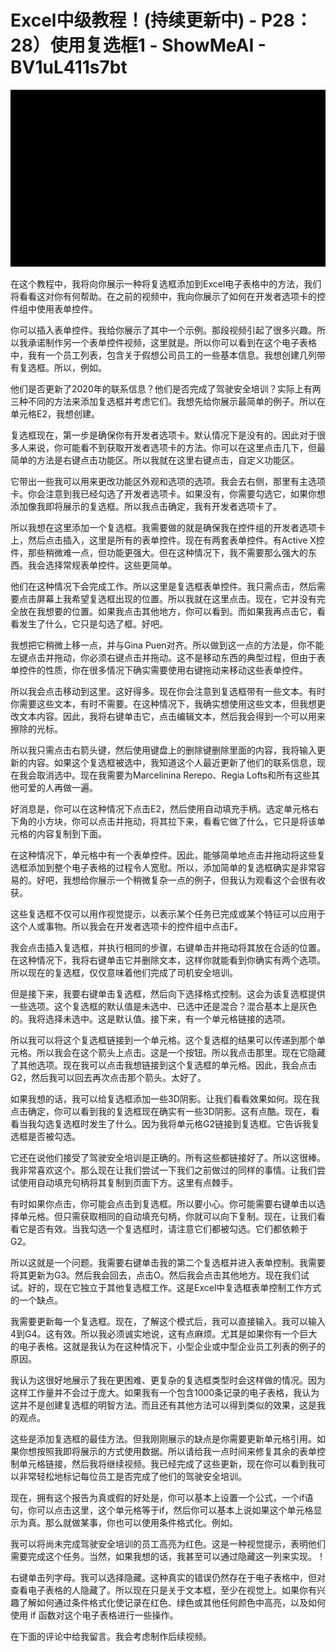 # Excel中级教程！(持续更新中) - P28：28）使用复选框1 - ShowMeAI - BV1uL411s7bt

![](img/2441a26a79ae27fdf3f186e170b77f3b_0.png)

在这个教程中，我将向你展示一种将复选框添加到Excel电子表格中的方法，我们将看看这对你有何帮助。在之前的视频中，我向你展示了如何在开发者选项卡的控件组中使用表单控件。

你可以插入表单控件。我给你展示了其中一个示例。那段视频引起了很多兴趣。所以我承诺制作另一个表单控件视频，这里就是。所以你可以看到在这个电子表格中，我有一个员工列表，包含关于假想公司员工的一些基本信息。我想创建几列带有复选框。所以，例如。

他们是否更新了2020年的联系信息？他们是否完成了驾驶安全培训？实际上有两三种不同的方法来添加复选框并考虑它们。我想先给你展示最简单的例子。所以在单元格E2，我想创建。

复选框现在，第一步是确保你有开发者选项卡。默认情况下是没有的。因此对于很多人来说，你可能看不到获取开发者选项卡的方法。你可以在这里点击几下，但最简单的方法是右键点击功能区。所以我就在这里右键点击，自定义功能区。

它带出一些我可以用来更改功能区外观和选项的选项。我会去右侧，那里有主选项卡。你会注意到我已经勾选了开发者选项卡。如果没有，你需要勾选它，如果你想添加像我即将展示的复选框。所以我点击确定，我有开发者选项卡了。

所以我想在这里添加一个复选框。我需要做的就是确保我在控件组的开发者选项卡上，然后点击插入，这里是所有的表单控件。现在有两套表单控件。有Active X控件，那些稍微难一点，但功能更强大。但在这种情况下，我不需要那么强大的东西。我会选择常规表单控件。这些更简单。

他们在这种情况下会完成工作。所以这里是复选框表单控件。我只需点击，然后需要点击屏幕上我希望复选框出现的位置。所以我就在这里点击。现在，它并没有完全放在我想要的位置。如果我点击其他地方，你可以看到。而如果我再点击它，看看发生了什么，它只是勾选了框。好吧。

我想把它稍微上移一点，并与Gina Puen对齐。所以做到这一点的方法是，你不能左键点击并拖动，你必须右键点击并拖动。这不是移动东西的典型过程，但由于表单控件的性质，你在很多情况下确实需要使用右键拖动来移动这些表单控件。

所以我会点击移动到这里。这好得多。现在你会注意到复选框带有一些文本。有时你需要这些文本，有时不需要。在这种情况下，我确实想使用这些文本，但我想更改文本内容。因此，我将右键单击它，点击编辑文本，然后我会得到一个可以用来擦除的光标。

所以我只需点击右箭头键，然后使用键盘上的删除键删除里面的内容，我将输入更新的内容。如果这个复选框被选中，我知道这个人最近更新了他们的联系信息，现在我会取消选中。现在我需要为Marcelinina Rerepo、Regia Lofts和所有这些其他可爱的人再做一遍。

好消息是，你可以在这种情况下点击E2，然后使用自动填充手柄。选定单元格右下角的小方块，你可以点击并拖动，将其拉下来，看看它做了什么，它只是将该单元格的内容复制到下面。

在这种情况下，单元格中有一个表单控件。因此，能够简单地点击并拖动将这些复选框添加到整个电子表格的过程令人宽慰。所以，添加简单的复选框确实是非常容易的。好吧，我想给你展示一个稍微复杂一点的例子，但我认为观看这个会很有收获。

这些复选框不仅可以用作视觉提示，以表示某个任务已完成或某个特征可以应用于这个人或事物。所以我会在开发者选项卡的控件组中点击F。

我会点击插入复选框，并执行相同的步骤，右键单击并拖动将其放在合适的位置。在这种情况下，我将右键单击它并删除文本，这样你就能看到你确实有两个选项。所以现在的复选框，仅仅意味着他们完成了司机安全培训。

但是接下来，我要右键单击复选框，然后向下选择格式控制。这会为该复选框提供一些选项。这个复选框的默认值是未选中、已选中还是混合？混合基本上是灰色的。我将选择未选中。这是默认值。接下来，有一个单元格链接的选项。

所以我可以将这个复选框链接到一个单元格。这个复选框的结果可以传递到那个单元格。所以我会在这个箭头上点击。这是一个按钮。所以我点击那里。现在它隐藏了其他选项。现在我可以点击我想链接到这个复选框的单元格。因此，我会点击G2，然后我可以回去再次点击那个箭头。太好了。

如果我想的话，我可以给复选框添加一些3D阴影。让我们看看效果如何。现在我点击确定，你可以看到我的复选框现在确实有一些3D阴影。这有点酷。现在，看看当我勾选复选框时发生了什么。因为我将单元格G2链接到复选框。它告诉我复选框是否被勾选。

它还在说他们接受了驾驶安全培训是正确的。所有这些都链接好了。所以这很棒。我非常喜欢这个。那么现在让我们尝试一下我们之前做过的同样的事情。让我们尝试使用自动填充句柄将其复制到页面下方。这里有点棘手。

有时如果你点击，你可能会点击到复选框。所以要小心。你可能需要右键单击以选择单元格。但只需获取相同的自动填充句柄，你就可以向下复制。现在，让我们看看它是否有效。当我勾选一个复选框时，请注意它们都被勾选。它们都依赖于G2。

所以这就是一个问题。我需要右键单击我的第二个复选框并进入表单控制。我需要将其更新为G3。然后我会回去，点击O。然后我会点击其他地方。现在我们试试。好的，现在它独立于其他复选框工作。这是Excel中复选框表单控制工作方式的一个缺点。

我需要更新每一个复选框。现在，了解这个模式后，我可以直接输入。我可以输入4到G4。这有效。所以我必须诚实地说，这有点麻烦。尤其是如果你有一个巨大的电子表格。这就是我认为在这种情况下，小型企业或中型企业员工列表的例子的原因。

我认为这很好地展示了我在更困难、更复杂的复选框类型时会这样做的情况。因为这样工作量并不会过于庞大。如果我有一个包含1000条记录的电子表格，我认为这并不是创建复选框的明智方法。而且还有其他方法可以得到类似的效果，这是我的观点。

这些是添加复选框的最佳方法。但我刚刚展示的缺点是你需要更新单元格引用。如果你想按照我即将展示的方式使用数据。所以请给我一点时间来修复其余的表单控制单元格链接，然后我将继续视频。我已经完成了这些更新，现在你可以看到我可以非常轻松地标记每位员工是否完成了他们的驾驶安全培训。

现在，拥有这个报告为真或假的好处是，你可以基本上设置一个公式，一个if语句，你可以点击这里，这个单元格等于if，然后你可以基本上说如果这个单元格显示为真。那么就做某事，你也可以使用条件格式化。例如。

我可以将尚未完成驾驶安全培训的员工高亮为红色。这是一种视觉提示，表明他们需要完成这个任务。当然，如果我想的话，我甚至可以通过隐藏这一列来实现。！[](img/2441a26a79ae27fdf3f186e170b77f3b_2.png)

右键单击列字母。我可以选择隐藏。这种真实的错误仍然存在于电子表格中，但对查看电子表格的人隐藏了。所以现在只是关于文本框，至少在视觉上。如果你有兴趣了解如何通过条件格式化使记录在红色、绿色或其他任何颜色中高亮，以及如何使用 if 函数对这个电子表格进行一些操作。

在下面的评论中给我留言。我会考虑制作后续视频。

